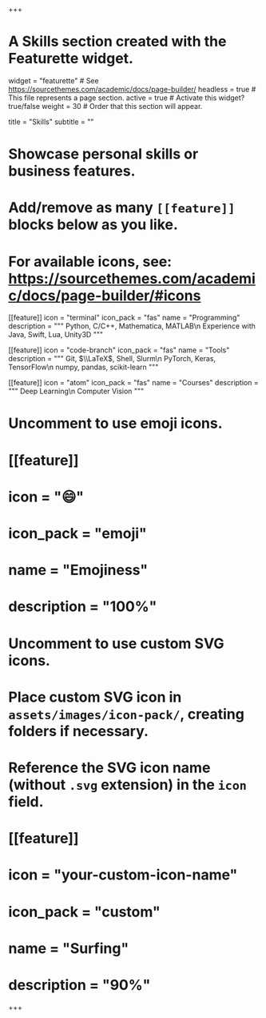 +++
# A Skills section created with the Featurette widget.
widget = "featurette"  # See https://sourcethemes.com/academic/docs/page-builder/
headless = true  # This file represents a page section.
active = true  # Activate this widget? true/false
weight = 30  # Order that this section will appear.

title = "Skills"
subtitle = ""

# Showcase personal skills or business features.
# 
# Add/remove as many `[[feature]]` blocks below as you like.
# 
# For available icons, see: https://sourcethemes.com/academic/docs/page-builder/#icons

[[feature]]
  icon = "terminal"
  icon_pack = "fas"
  name = "Programming"
  description = """
  Python, C/C++, Mathematica, MATLAB\n
  Experience with Java, Swift, Lua, Unity3D
  """
  
[[feature]]
  icon = "code-branch"
  icon_pack = "fas"
  name = "Tools"
  description = """
  Git, $\\LaTeX$, Shell, Slurm\n
  PyTorch, Keras, TensorFlow\n
  numpy, pandas, scikit-learn
  """  
  
[[feature]]
  icon = "atom"
  icon_pack = "fas"
  name = "Courses"
  description = """
  Deep Learning\n
  Computer Vision
  """

# Uncomment to use emoji icons.
# [[feature]]
#  icon = ":smile:"
#  icon_pack = "emoji"
#  name = "Emojiness"
#  description = "100%"  

# Uncomment to use custom SVG icons.
# Place custom SVG icon in `assets/images/icon-pack/`, creating folders if necessary.
# Reference the SVG icon name (without `.svg` extension) in the `icon` field.
# [[feature]]
#  icon = "your-custom-icon-name"
#  icon_pack = "custom"
#  name = "Surfing"
#  description = "90%"

+++
